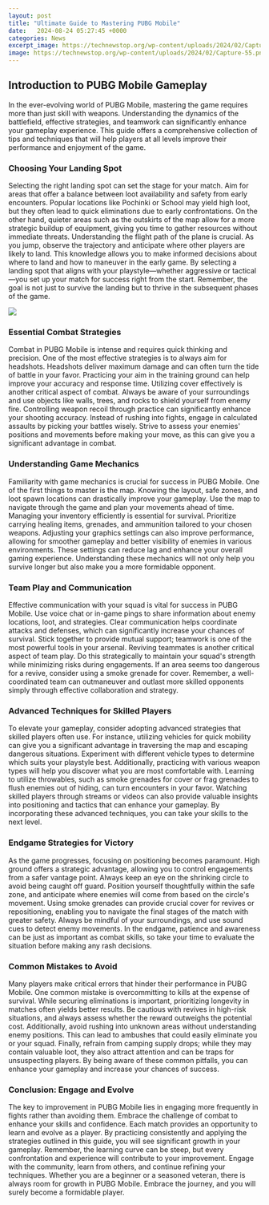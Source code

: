 ```yaml
---
layout: post
title: "Ultimate Guide to Mastering PUBG Mobile"
date:   2024-08-24 05:27:45 +0000
categories: News
excerpt_image: https://technewstop.org/wp-content/uploads/2024/02/Capture-55.png
image: https://technewstop.org/wp-content/uploads/2024/02/Capture-55.png
---
```


## Introduction to PUBG Mobile Gameplay
In the ever-evolving world of PUBG Mobile, mastering the game requires more than just skill with weapons. Understanding the dynamics of the battlefield, effective strategies, and teamwork can significantly enhance your gameplay experience. This guide offers a comprehensive collection of tips and techniques that will help players at all levels improve their performance and enjoyment of the game.
### Choosing Your Landing Spot
Selecting the right landing spot can set the stage for your match. Aim for areas that offer a balance between loot availability and safety from early encounters. Popular locations like Pochinki or School may yield high loot, but they often lead to quick eliminations due to early confrontations. On the other hand, quieter areas such as the outskirts of the map allow for a more strategic buildup of equipment, giving you time to gather resources without immediate threats.
Understanding the flight path of the plane is crucial. As you jump, observe the trajectory and anticipate where other players are likely to land. This knowledge allows you to make informed decisions about where to land and how to maneuver in the early game. By selecting a landing spot that aligns with your playstyle—whether aggressive or tactical—you set up your match for success right from the start. Remember, the goal is not just to survive the landing but to thrive in the subsequent phases of the game.

![](https://technewstop.org/wp-content/uploads/2024/02/Capture-55.png)
### Essential Combat Strategies
Combat in PUBG Mobile is intense and requires quick thinking and precision. One of the most effective strategies is to always aim for headshots. Headshots deliver maximum damage and can often turn the tide of battle in your favor. Practicing your aim in the training ground can help improve your accuracy and response time.
Utilizing cover effectively is another critical aspect of combat. Always be aware of your surroundings and use objects like walls, trees, and rocks to shield yourself from enemy fire. Controlling weapon recoil through practice can significantly enhance your shooting accuracy. Instead of rushing into fights, engage in calculated assaults by picking your battles wisely. Strive to assess your enemies' positions and movements before making your move, as this can give you a significant advantage in combat.
### Understanding Game Mechanics
Familiarity with game mechanics is crucial for success in PUBG Mobile. One of the first things to master is the map. Knowing the layout, safe zones, and loot spawn locations can drastically improve your gameplay. Use the map to navigate through the game and plan your movements ahead of time.
Managing your inventory efficiently is essential for survival. Prioritize carrying healing items, grenades, and ammunition tailored to your chosen weapons. Adjusting your graphics settings can also improve performance, allowing for smoother gameplay and better visibility of enemies in various environments. These settings can reduce lag and enhance your overall gaming experience. Understanding these mechanics will not only help you survive longer but also make you a more formidable opponent.
### Team Play and Communication
Effective communication with your squad is vital for success in PUBG Mobile. Use voice chat or in-game pings to share information about enemy locations, loot, and strategies. Clear communication helps coordinate attacks and defenses, which can significantly increase your chances of survival. Stick together to provide mutual support; teamwork is one of the most powerful tools in your arsenal.
Reviving teammates is another critical aspect of team play. Do this strategically to maintain your squad's strength while minimizing risks during engagements. If an area seems too dangerous for a revive, consider using a smoke grenade for cover. Remember, a well-coordinated team can outmaneuver and outlast more skilled opponents simply through effective collaboration and strategy.
### Advanced Techniques for Skilled Players
To elevate your gameplay, consider adopting advanced strategies that skilled players often use. For instance, utilizing vehicles for quick mobility can give you a significant advantage in traversing the map and escaping dangerous situations. Experiment with different vehicle types to determine which suits your playstyle best.
Additionally, practicing with various weapon types will help you discover what you are most comfortable with. Learning to utilize throwables, such as smoke grenades for cover or frag grenades to flush enemies out of hiding, can turn encounters in your favor. Watching skilled players through streams or videos can also provide valuable insights into positioning and tactics that can enhance your gameplay. By incorporating these advanced techniques, you can take your skills to the next level.
### Endgame Strategies for Victory
As the game progresses, focusing on positioning becomes paramount. High ground offers a strategic advantage, allowing you to control engagements from a safer vantage point. Always keep an eye on the shrinking circle to avoid being caught off guard. Position yourself thoughtfully within the safe zone, and anticipate where enemies will come from based on the circle's movement.
Using smoke grenades can provide crucial cover for revives or repositioning, enabling you to navigate the final stages of the match with greater safety. Always be mindful of your surroundings, and use sound cues to detect enemy movements. In the endgame, patience and awareness can be just as important as combat skills, so take your time to evaluate the situation before making any rash decisions.
### Common Mistakes to Avoid
Many players make critical errors that hinder their performance in PUBG Mobile. One common mistake is overcommitting to kills at the expense of survival. While securing eliminations is important, prioritizing longevity in matches often yields better results. Be cautious with revives in high-risk situations, and always assess whether the reward outweighs the potential cost.
Additionally, avoid rushing into unknown areas without understanding enemy positions. This can lead to ambushes that could easily eliminate you or your squad. Finally, refrain from camping supply drops; while they may contain valuable loot, they also attract attention and can be traps for unsuspecting players. By being aware of these common pitfalls, you can enhance your gameplay and increase your chances of success.
### Conclusion: Engage and Evolve
The key to improvement in PUBG Mobile lies in engaging more frequently in fights rather than avoiding them. Embrace the challenge of combat to enhance your skills and confidence. Each match provides an opportunity to learn and evolve as a player. By practicing consistently and applying the strategies outlined in this guide, you will see significant growth in your gameplay.
Remember, the learning curve can be steep, but every confrontation and experience will contribute to your improvement. Engage with the community, learn from others, and continue refining your techniques. Whether you are a beginner or a seasoned veteran, there is always room for growth in PUBG Mobile. Embrace the journey, and you will surely become a formidable player.
